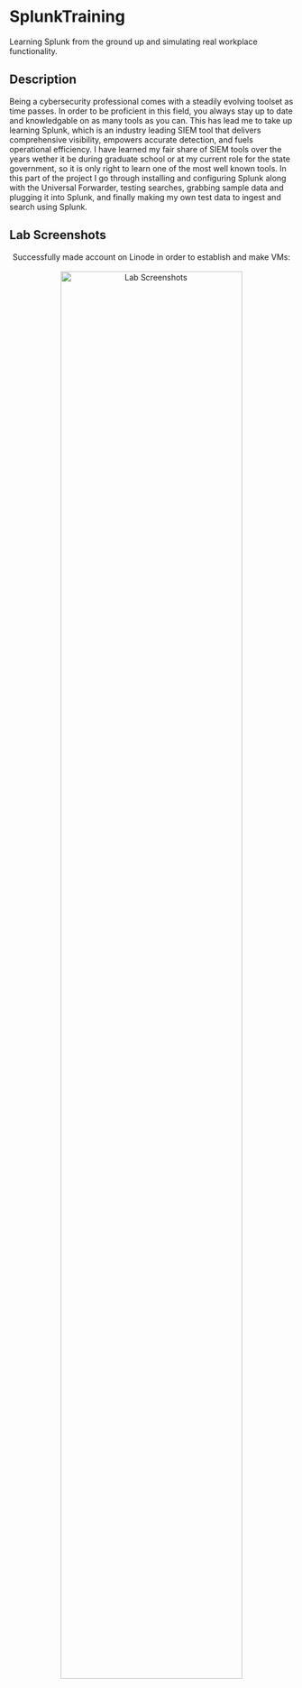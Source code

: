 # SplunkTraining
Learning Splunk from the ground up and simulating real workplace functionality. 


<h2>Description</h2>
Being a cybersecurity professional comes with a steadily evolving toolset as time passes. In order to be proficient in this field, you always stay up to date and knowledgable on as many tools as you can. This has lead me to take up learning Splunk, which is an industry leading SIEM tool that delivers comprehensive visibility, empowers accurate detection, and fuels operational efficiency. I have learned my fair share of SIEM tools over the years wether it be during graduate school or at my current role for the state government, so it is only right to learn one of the most well known tools. In this part of the project I go through installing and configuring Splunk along with the Universal Forwarder, testing searches, grabbing sample data and plugging it into Splunk, and finally making my own test data to ingest and search using Splunk.  
<br />


<h2>Lab Screenshots</h2>

<p align="center">
Successfully made account on Linode in order to establish and make VMs: <br/> <br />
<img src="https://imgur.com/a/uEzmsWH.png" height="80%" width="80%" alt="Lab Screenshots"/>
<br />
<br />
